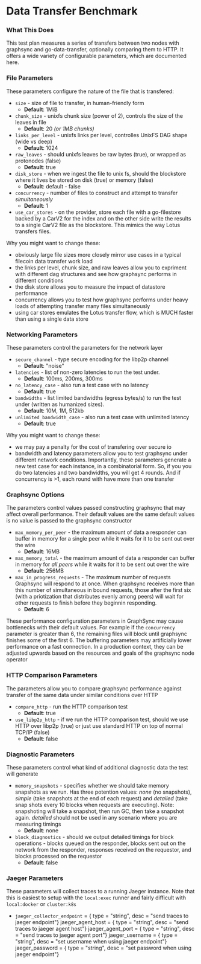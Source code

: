 # Data Transfer Benchmark

### What This Does

This test plan measures a series of transfers between two nodes with graphsync and go-data-transfer, optionally comparing them to HTTP. It offers a wide variety of configurable parameters, which are documented here.

### File Parameters

These parameters configure the nature of the file that is transfered:

- `size` - size of file to transfer, in human-friendly form 
   - **Default**: 1MiB
- `chunk_size` - unixfs chunk size (power of 2), controls the size of the leaves in file
   - **Default**: 20 *(or 1MB chunks)*
- `links_per_level` - unixfs links per level, controlles UnixFS DAG shape (wide vs deep) 
   - **Default**: 1024
- `raw_leaves` - should unixfs leaves be raw bytes (true), or wrapped as protonodes (false)
   - **Default**: true
- `disk_store` - when we ingest the file to unix fs, should the blockstore where it lives be stored on disk (true) or memory (false)
   - **Default**: default - false
- `concurrency` - number of files to construct and attempt to transfer *simultaneously*
   - **Default**: 1
- `use_car_stores` - on the provider, store each file with a go-filestore backed by a CarV2 for the index and on the other side write the results to a single CarV2 file as the blockstore. This mimics the way Lotus transfers files.

Why you might want to change these:
- obviously large file sizes more closely mirror use cases in a typical filecoin data transfer work load
- the links per level, chunk size, and raw leaves allow you to expriment with different dag structures and see how graphsync performs in different conditions
- the disk store allows you to measure the impact of datastore performance
- concurrency allows you to test how graphsync performs under heavy loads of attempting transfer many files simultaneously
- using car stores emulates the Lotus transfer flow, which is MUCH faster than using a single data store

### Networking Parameters

These parameters control the parameters for the network layer
- `secure_channel` - type secure encoding for the libp2p channel
   - **Default**: "noise"
- `latencies` - list of non-zero latencies to run the test under. 
   - **Default**: 100ms, 200ms, 300ms
- `no_latency_case` - also run a test case with no latency 
   - **Default**: true
- `bandwidths` - list limited bandwidths (egress bytes/s) to run the test under (written as humanized sizes). 
   - **Default**: 10M, 1M, 512kb
- `unlimited_bandwidth_case` - also run a test case with unlimited latency
   - **Default**: true

Why you might want to change these:
- we may pay a penalty for the cost of transfering over secure io
- bandwidth and latency parameters allow you to test graphsync under different network conditions. Importantly, these parameters generate a new test case for each instance, in a combinatorial form. So, if you you do two latencies and two bandwidths, you will get 4 rounds. And if concurrency is >1, each round with have more than one transfer

### Graphsync Options

The parameters control values passed constructing graphsync that may affect overall performance. Their default values are the same default values is no value is passed to the graphsync constructor

- `max_memory_per_peer` - the maximum amount of data a responder can buffer in memory for a single peer while it waits for it to be sent out over the wire
   - **Default**: 16MB
- `max_memory_total` - the maximum amount of data a responder can buffer in memory for *all peers* while it waits for it to be sent out over the wire
   - **Default**: 256MB
- `max_in_progress_requests` - The maximum number of requests Graphsync will respond to at once. When graphsync receives more than this number of simultaneous in bound requests, those after the first six (with a priotization that distributes evenly among peers) will wait for other requests to finish before they beginnin responding.
   - **Default**: 6

These performance configuration parameters in GraphSync may cause bottlenecks with their default values. For example if the `concurrency` parameter is greater than 6, the remaining files will block until graphsync finishes some of the first 6. The buffering parameters may artificially lower performance on a fast connection. In a production context, they can be adjusted upwards based on the resources and goals of the graphsync node operator

### HTTP Comparison Parameters

The parameters allow you to compare graphsync performance against transfer of the same data under similar conditions over HTTP

- `compare_http` - run the HTTP comparison test
   - **Default**: true
- `use_libp2p_http` - if we run the HTTP comparison test, should we use HTTP over libp2p (true) or just use standard HTTP on top of normal TCP/IP (false)
   - **Default**: false

### Diagnostic Parameters

These parameters control what kind of additional diagnostic data the test will generate

- `memory_snapshots` - specifies whether we should take memory snapshots as we run. Has three potention values: *none* (no snapshots), *simple* (take snapshots at the end of each request) and *detailed* (take snap shots every 10 blocks when requests are executing). Note: snapshoting will take a snapshot, then run GC, then take a snapshot again. *detailed* should not be used in any scenario where you are measuring timings
   - **Default**: none
- `block_diagnostics` - should we output detailed timings for block operations - blocks queued on the responder, blocks sent out on the network from the responder, responses received on the requestor, and blocks processed on the requestor
   - **Default**: false


### Jaeger Parameters

These parameters will collect traces to a running Jaeger instance. Note that
this is easiest to setup with the `local:exec` runner and fairly difficult with `local:docker` or `cluster:k8s`

- `jaeger_collector_endpoint` = { type = "string", desc = "send traces to jaeger endpoint"}
jaeger_agent_host = { type = "string", desc = "send traces to jaeger agent host"}
jaeger_agent_port = { type = "string", desc = "send traces to jaeger agent port"}
jaeger_username = { type = "string", desc = "set username when using jaeger endpoint"}
jaeger_password = { type = "string", desc = "set password when using jaeger endpoint"}